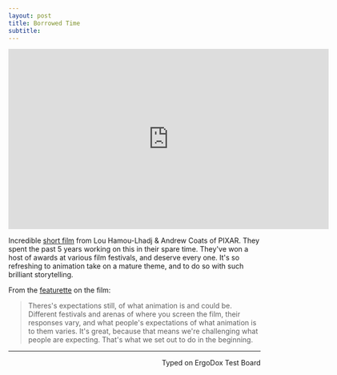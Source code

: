 ```yaml
---
layout: post
title: Borrowed Time
subtitle:
---
```


<iframe src="https://player.vimeo.com/video/187257744" width="640" height="360" frameborder="0" webkitallowfullscreen mozallowfullscreen allowfullscreen></iframe>

Incredible [short film](http://www.borrowedtimeshort.com/) from Lou Hamou-Lhadj & Andrew Coats of PIXAR. They spent the past 5 years working on this in their spare time. They've won a host of awards at various film festivals, and deserve every one. It's so refreshing to animation take on a mature theme, and to do so with such brilliant storytelling.

From the [featurette](https://vimeo.com/187281621) on the film:

> Theres's expectations still, of what animation is and could be. Different festivals and arenas of where you screen the film, their responses vary, and what people's expectations of what animation is to them varies. It's great, because that means we're challenging what people are expecting. That's what we set out to do in the beginning.

---
<p align="right">Typed on ErgoDox Test Board</p>
